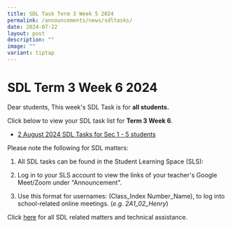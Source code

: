 ```yaml
---
title: SDL Task Term 3 Week 5 2024
permalink: /announcements/news/sdltasks/
date: 2024-07-22
layout: post
description: ""
image: ""
variant: tiptap
---
```

<h1>SDL Term 3 Week 6 2024</h1>
<p>Dear students, This week's SDL Task is for <strong>all students.</strong>
</p>
<p>Click below to view your SDL task list for <strong>Term 3 Week 6</strong>.</p>
<ul data-tight="true" class="tight">
<li>
<p><a href="https://docs.google.com/spreadsheets/d/e/2PACX-1vTkbq2EwefCDB4P4qrgk0O0CCQ2_68t16QTb54qpRao6s6D2TEpEqikCjO-_hLrJsqkuAqIcLVFyS5_/pubhtml" rel="noopener noreferrer nofollow" target="_blank">2 August 2024 SDL Tasks for Sec 1 - 5 students</a>
</p>
<p></p>
</li>
</ul>
<p>Please note the following for SDL matters:</p>
<ol data-tight="true" class="tight">
<li>
<p>All SDL tasks can be found in the Student Learning Space (SLS):</p>
</li>
<li>
<p>Log in to your SLS account to view the links of your teacher's Google
Meet/Zoom under "Announcement".</p>
</li>
<li>
<p>Use this format for usernames: (Class_Index Number_Name), to log into
school-related online meetings. (<em>e.g. 2A1_02_Henry</em>)</p>
</li>
</ol>
<p>Click <a href="https://www.bukitbatoksec.moe.edu.sg/useful-resources/Students/fhbl-seek-discover-and-learn-sdl-fhbl-matters/" rel="noopener noreferrer nofollow" target="_blank">here</a> for
all SDL related matters and technical assistance.</p>